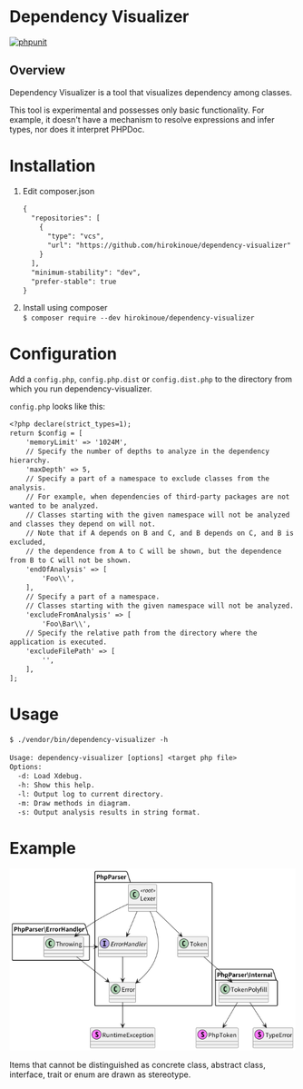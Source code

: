 # Dependency Visualizer
[![phpunit](https://github.com/hirokinoue/dependency-visualizer/actions/workflows/phpunit.yml/badge.svg)](https://github.com/hirokinoue/dependency-visualizer/actions/workflows/phpunit.yml)

## Overview
Dependency Visualizer is a tool that visualizes dependency among classes.

This tool is experimental and possesses only basic functionality. For example, it doesn't have a mechanism to resolve expressions and infer types, nor does it interpret PHPDoc.

# Installation
1. Edit composer.json  
    ```
    {
      "repositories": [
        {
          "type": "vcs",
          "url": "https://github.com/hirokinoue/dependency-visualizer"
        }
      ],
      "minimum-stability": "dev",
      "prefer-stable": true
    }
    ```

2. Install using composer  
`$ composer require --dev hirokinoue/dependency-visualizer`

# Configuration
Add a `config.php`, `config.php.dist` or `config.dist.php` to the directory from which you run dependency-visualizer.

`config.php` looks like this:
```
<?php declare(strict_types=1);
return $config = [
    'memoryLimit' => '1024M',
    // Specify the number of depths to analyze in the dependency hierarchy.
    'maxDepth' => 5,
    // Specify a part of a namespace to exclude classes from the analysis.
    // For example, when dependencies of third-party packages are not wanted to be analyzed.
    // Classes starting with the given namespace will not be analyzed and classes they depend on will not.
    // Note that if A depends on B and C, and B depends on C, and B is excluded,
    // the dependence from A to C will be shown, but the dependence from B to C will not be shown.
    'endOfAnalysis' => [
        'Foo\\',
    ],
    // Specify a part of a namespace.
    // Classes starting with the given namespace will not be analyzed.
    'excludeFromAnalysis' => [
        'Foo\Bar\\',
    // Specify the relative path from the directory where the application is executed.
    'excludeFilePath' => [
        '',
    ],
];
```

# Usage
```
$ ./vendor/bin/dependency-visualizer -h

Usage: dependency-visualizer [options] <target php file>
Options:
  -d: Load Xdebug.
  -h: Show this help.
  -l: Output log to current directory.
  -m: Draw methods in diagram.
  -s: Output analysis results in string format.
```

# Example
![example image](example.png "サンプル画像")

Items that cannot be distinguished as concrete class, abstract class, interface, trait or enum are drawn as stereotype.
